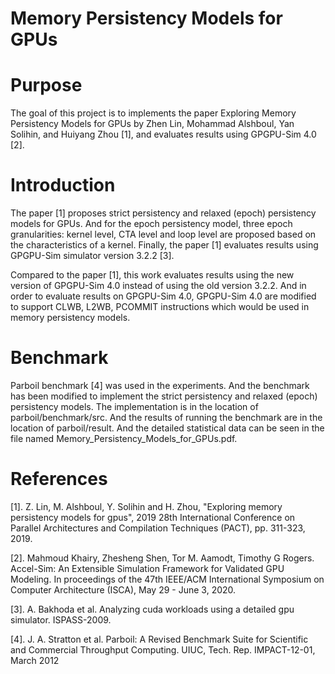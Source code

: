 # Memory Persistency Models for GPUs

# Purpose

The goal of this project is to implements the paper Exploring Memory Persistency Models for GPUs by Zhen Lin, Mohammad Alshboul, Yan Solihin, and Huiyang Zhou [1], and evaluates results using GPGPU-Sim 4.0 [2]. 

# Introduction

The paper [1] proposes strict persistency and relaxed (epoch) persistency models for GPUs. And for the epoch persistency model, three epoch granularities: kernel level, CTA level and loop level are proposed based on the characteristics of a kernel. Finally, the paper [1] evaluates results using GPGPU-Sim simulator version 3.2.2 [3]. 

Compared to the paper [1], this work evaluates results using the new version of GPGPU-Sim 4.0 instead of using the old version 3.2.2. And in order to evaluate results on GPGPU-Sim 4.0, GPGPU-Sim 4.0 are modified to support CLWB, L2WB, PCOMMIT instructions which would be used in memory persistency models.

# Benchmark

Parboil benchmark [4] was used in the experiments. And the benchmark has been modified to implement the strict persistency and relaxed (epoch) persistency models. The implementation is in the location of parboil/benchmark/src. And the results of running the benchmark are in the location of parboil/result. And the detailed statistical data can be seen in the file named Memory_Persistency_Models_for_GPUs.pdf.

# References
[1]. Z. Lin, M. Alshboul, Y. Solihin and H. Zhou, "Exploring memory persistency models for gpus", 2019 28th International Conference on Parallel Architectures and Compilation Techniques (PACT), pp. 311-323, 2019.

[2]. Mahmoud Khairy, Zhesheng Shen, Tor M. Aamodt, Timothy G Rogers. Accel-Sim: An Extensible Simulation Framework for Validated GPU Modeling. In proceedings of the 47th IEEE/ACM International Symposium on Computer Architecture (ISCA), May 29 - June 3, 2020.

[3]. A. Bakhoda et al. Analyzing cuda workloads using a detailed gpu simulator. ISPASS-2009.

[4]. J. A. Stratton et al. Parboil: A Revised Benchmark Suite for Scientific and Commercial Throughput Computing. UIUC, Tech. Rep. IMPACT-12-01, March 2012
